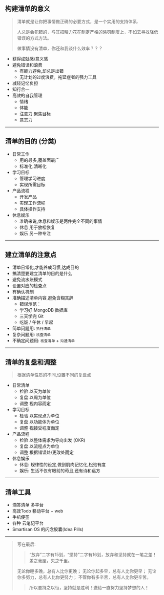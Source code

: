 
## 构建清单的意义

> 清单就是让你把事情做正确的必要方式，是一个实用的支持体系.
>
> 人总是会犯错的，与其把精力花在制定严格的惩罚制度上，不如去寻找降低错误的方式方法。
>
> 做事情没有清单，你还和我谈什么效率？？？

- 获得成就感/意义感
- 避免错误和浪费
    - 有能力避免,却总是出错
    - 无计划的过度浪费，拖延症者的强力工具
- 减轻记忆负担
- 知行合一
- 高效的自我管理
    - 情绪
    - 体能
    - 注意力 聚焦目标
    - 意志力

----

## 清单的目的 (分类)

- 日常工作
    - 用的最多,覆盖面最广
    - 标准化,清晰化
- 学习目标
    - 管理学习进度
    - 实现所需目标
- 产品流程
    - 开发产品
    - 实现工作流程
    - 具体操作支持
- 休息娱乐
    - 准确来说,休息和娱乐是两件完全不同的事情
    - 休息 用于放松恢复
    - 娱乐 另一种专注

----

## 建立清单的注意点

- 清单日常化,才能养成习惯,达成目的
- 搞清楚要建立清单的目的是什么
- 避免流水账模式
- 设置对应的检查点
- 有确认机制
- 准确描述清单内容,避免含糊其辞
    - 错误示范：
    - 学习好 MongoDB 数据库
    - 三天学完 Git
    - 吃饭 / 午休 / 早起
- 简单问题用: `执行清单`
- 复杂问题用: `核查清单`
- 不确定问题用: `核查清单` + `沟通清单`

----

## 清单的复盘和调整

> 根据清单性质的不同,设置不同的复盘点

- 日常清单
    - 检验 以天为单位
    - 复盘 以周为单位
    - 调整 视内容而定
- 学习目标
    - 检验 以实现点为单位
    - 复盘 以功能体为单位
    - 调整 视接受程度而定
- 产品流程
    - 检验 以整体需求为导向出发 (OKR)
    - 复盘 以流程点为单位
    - 调整 根据错误处/更改处而定
- 休息娱乐
    - 休息: 规律性的设定,做到肌肉记忆化,松弛有度
    - 娱乐: 生活不仅有眼前的苟且,还有诗和远方

----

## 清单工具

- 滴答清单 多平台
- 高效Todo 移动平台 + web
- 手机便签
- 各种 云笔记平台
- Smartisan OS 的闪念胶囊(Idea Pills)

----

> 写在最后:
> > “放弃”二字有15划，“坚持”二字有16划，放弃和坚持就在一笔之差！差之毫厘，失之千里。
>
> 无论你睡多晚，总有人比你更晚；
> 无论你起多早，总有人比你更早；
> 无论你多努力，总有人比你更努力；
> 不管你有多辛苦，总有人比你更辛苦。
>
> > 所以要持之以恒，坚持就是胜利！送给一直努力坚持梦想的人！

